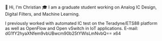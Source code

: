 👋 Hi, I'm Christian 
🎓 I am a graduate student working on Analog IC Design, Digital Filters, and Machine Learning.

I previously worked with automated IC test on the Teradyne/ETS88 platform as well as OpenFlow and Open vSwitch in IoT applications.
E-mail: dG1fY2hyaXNfem9vbUBwcm90b25tYWlsLmNvbQ== x64
